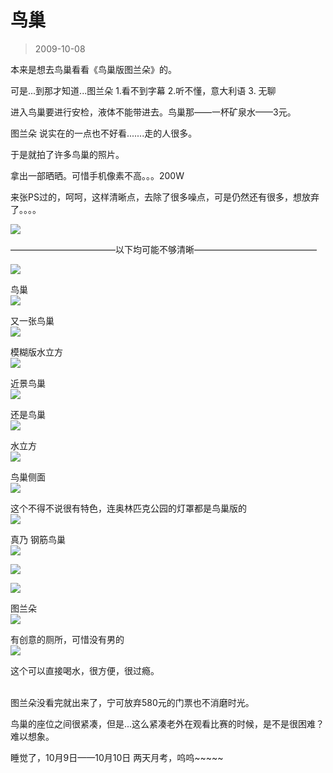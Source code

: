 # 鸟巢 

> 2009-10-08

<div class="pcs-article-content_ptkaiapt4bxy_baiduscarticle" id="detailArticleContent_ptkaiapt4bxy_baiduscarticle">
 <p>
  本来是想去鸟巢看看《鸟巢版图兰朵》的。
 </p>
 <p>
  可是...到那才知道...图兰朵 1.看不到字幕 2.听不懂，意大利语 3. 无聊
 </p>
 <p>
  进入鸟巢要进行安检，液体不能带进去。鸟巢那——一杯矿泉水——3元。
 </p>
 <p>
  图兰朵 说实在的一点也不好看.......走的人很多。
 </p>
 <p>
  于是就拍了许多鸟巢的照片。
 </p>
 <p>
  拿出一部晒晒。可惜手机像素不高。。。200W
 </p>
 <p>
  来张PS过的，呵呵，这样清晰点，去除了很多噪点，可是仍然还有很多，想放弃了。。。。
 </p>
 <p>
  <img class="blogimg" small="0" src="images/5f86622015ec7ff4181f4f7c3d9c7b14.jpg"/>
 </p>
 <p>
 </p>
 <p>
  ————————————以下均可能不够清晰——————————————
 </p>
 <p>
  <img class="blogimg" small="0" src="images/83de94e9bed9dec4b335275acb5f7ade.jpg"/>
 </p>
 <p>
  鸟巢
  <br/>
  <img class="blogimg" small="0" src="images/ed437ab238a7e24ee24f1ae20dd6fefa.jpg"/>
 </p>
 <p>
  又一张鸟巢
  <br/>
  <img class="blogimg" small="0" src="images/884e20076a75351fb316dca85979e306.jpg"/>
 </p>
 <p>
  模糊版水立方
  <br/>
  <img class="blogimg" small="0" src="images/7a294cd35d208045ce0050f2a00901b9.jpg"/>
 </p>
 <p>
  近景鸟巢
  <br/>
  <img class="blogimg" small="0" src="images/44c2fb12939f3b5ee5e17eb72603be32.jpg"/>
 </p>
 <p>
  还是鸟巢
  <br/>
  <img class="blogimg" small="0" src="images/689e6423b6c59dc783436bba8d9db01b.jpg"/>
 </p>
 <p>
  水立方
  <br/>
  <img class="blogimg" small="0" src="images/7d1d95881b5b7ede0d1d8bcc5451ca49.jpg"/>
 </p>
 <p>
  鸟巢侧面
  <br/>
  <img class="blogimg" small="0" src="images/22906eed34d6f4adc2e6706baae4bc67.jpg"/>
 </p>
 <p>
  这个不得不说很有特色，连奥林匹克公园的灯罩都是鸟巢版的
  <br/>
  <img class="blogimg" small="0" src="images/3e65ca130905bec10c5554b8c5a8bb3e.jpg"/>
 </p>
 <p>
  真乃 钢筋鸟巢
  <br/>
  <img class="blogimg" small="0" src="images/e85dc0c8d48c0604c9b504e728a2bbe8.jpg"/>
 </p>
 <p>
  <img class="blogimg" small="0" src="images/126024d29d7092a66dd94b50fb011dbf.jpg"/>
 </p>
 <p>
  <img class="blogimg" small="0" src="images/f36f73549b62586ea282bf29ce96d7e5.jpg"/>
 </p>
 <p>
  图兰朵
  <br/>
  <img class="blogimg" small="0" src="images/20a269558884a26432fef16de9a93441.jpg"/>
 </p>
 <p>
  有创意的厕所，可惜没有男的
  <br/>
  <img class="blogimg" small="0" src="images/edb5f12bcdfc99607e18954f18124fad.jpg"/>
 </p>
 <p>
  这个可以直接喝水，很方便，很过瘾。
 </p>
 <p>
  <br/>
  图兰朵没看完就出来了，宁可放弃580元的门票也不消磨时光。
 </p>
 <p>
  鸟巢的座位之间很紧凑，但是...这么紧凑老外在观看比赛的时候，是不是很困难？难以想象。
 </p>
 <p>
  睡觉了，10月9日——10月10日 两天月考，呜呜~~~~~
 </p>
</div>


